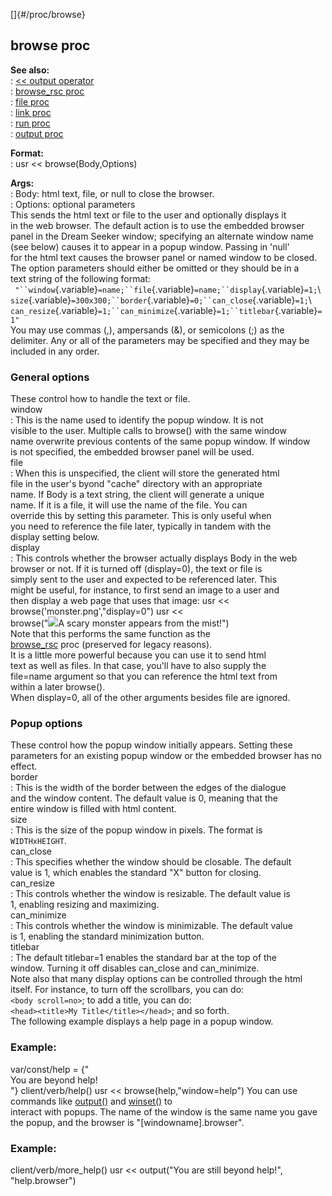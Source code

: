 []{#/proc/browse}    
## browse proc    
**See also:**    
:   [\<\< output operator](/ref/operator/%3c%3c/output)    
:   [browse_rsc proc](/ref/proc/browse_rsc)    
:   [file proc](/ref/proc/file)    
:   [link proc](/ref/proc/link)    
:   [run proc](/ref/proc/run)    
:   [output proc](/ref/proc/output)    
<!-- -->    
**Format:**    
:   usr \<\< browse(Body,Options)    
<!-- -->    
**Args:**    
:   Body: html text, file, or null to close the browser.    
:   Options: optional parameters    
This sends the html text or file to the user and optionally displays it    
in the web browser. The default action is to use the embedded browser    
panel in the Dream Seeker window; specifying an alternate window name    
(see below) causes it to appear in a popup window. Passing in \'null\'    
for the html text causes the browser panel or named window to be closed.    
The option parameters should either be omitted or they should be in a    
text string of the following format:    
` "``window`{.variable}`=name;``file`{.variable}`=name;``display`{.variable}`=1;`\    
`size`{.variable}`=300x300;``border`{.variable}`=0;``can_close`{.variable}`=1;`\    
`can_resize`{.variable}`=1;``can_minimize`{.variable}`=1;``titlebar`{.variable}`=1" `    
You may use commas (,), ampersands (&), or semicolons (;) as the    
delimiter. Any or all of the parameters may be specified and they may be    
included in any order.    
### General options    
These control how to handle the text or file.    
window    
:   This is the name used to identify the popup window. It is not    
    visible to the user. Multiple calls to browse() with the same window    
    name overwrite previous contents of the same popup window. If window    
    is not specified, the embedded browser panel will be used.    
file    
:   When this is unspecified, the client will store the generated html    
    file in the user\'s byond \"cache\" directory with an appropriate    
    name. If Body is a text string, the client will generate a unique    
    name. If it is a file, it will use the name of the file. You can    
    override this by setting this parameter. This is only useful when    
    you need to reference the file later, typically in tandem with the    
    display setting below.    
display    
:   This controls whether the browser actually displays Body in the web    
    browser or not. If it is turned off (display=0), the text or file is    
    simply sent to the user and expected to be referenced later. This    
    might be useful, for instance, to first send an image to a user and    
    then display a web page that uses that image: usr \<\<    
    browse(\'monster.png\',\"display=0\") usr \<\<    
    browse(\"![](monster.png)A scary monster appears from the mist!\")    
    Note that this performs the same function as the    
    [browse_rsc](/ref/proc/browse_rsc) proc (preserved for legacy reasons).    
    It is a little more powerful because you can use it to send html    
    text as well as files. In that case, you\'ll have to also supply the    
    file=name argument so that you can reference the html text from    
    within a later browse().    
    When display=0, all of the other arguments besides file are ignored.    
### Popup options    
These control how the popup window initially appears. Setting these    
parameters for an existing popup window or the embedded browser has no    
effect.    
border    
:   This is the width of the border between the edges of the dialogue    
    and the window content. The default value is 0, meaning that the    
    entire window is filled with html content.    
size    
:   This is the size of the popup window in pixels. The format is    
    `WIDTHxHEIGHT`.    
can_close    
:   This specifies whether the window should be closable. The default    
    value is 1, which enables the standard \"X\" button for closing.    
can_resize    
:   This controls whether the window is resizable. The default value is    
    1, enabling resizing and maximizing.    
can_minimize    
:   This controls whether the window is minimizable. The default value    
    is 1, enabling the standard minimization button.    
titlebar    
:   The default titlebar=1 enables the standard bar at the top of the    
    window. Turning it off disables can_close and can_minimize.    
Note also that many display options can be controlled through the html    
itself. For instance, to turn off the scrollbars, you can do:    
`<body scroll=no>`; to add a title, you can do:    
`<head><title>My Title</title></head>`; and so forth.    
The following example displays a help page in a popup window.    
### Example:    
var/const/help = {\"    
You are beyond help!    
\"} client/verb/help() usr \<\< browse(help,\"window=help\") You can use    
commands like [output()](/ref/proc/output) and [winset()](/ref/proc/winset) to    
interact with popups. The name of the window is the same name you gave    
the popup, and the browser is \"\[windowname\].browser\".    
### Example:    
client/verb/more_help() usr \<\< output(\"You are still beyond help!\",    
\"help.browser\")  